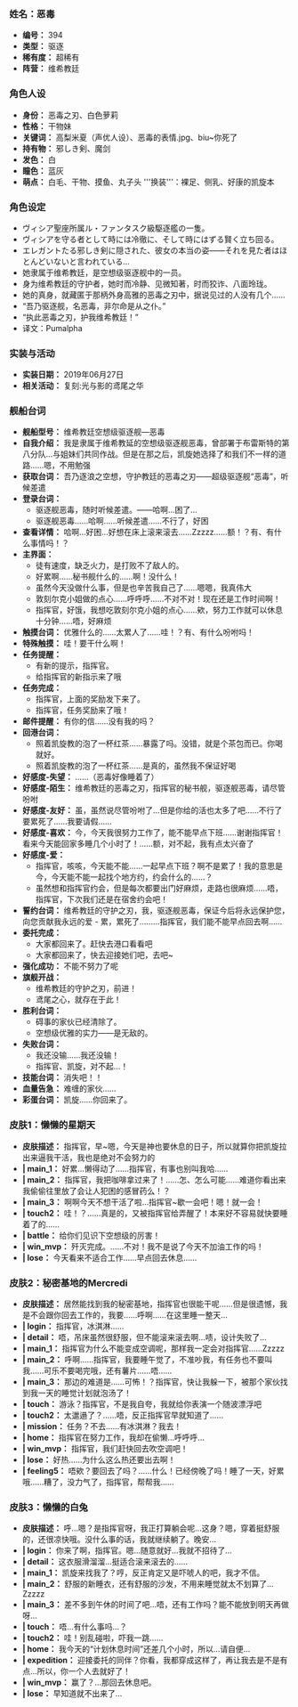 ### 姓名：恶毒
* **编号：** 394
* **类型：** 驱逐
* **稀有度：** 超稀有
* **阵营：** 维希教廷


### 角色人设
* **身份：** 恶毒之刃、白色萝莉
* **性格：** 干物妹
* **关键词：** 高梨米夏（声优人设）、恶毒的表情.jpg、biu~你死了
* **持有物：** 邪しき剣、魔剑
* **发色：** 白
* **瞳色：** 蓝灰
* **萌点：** 白毛、干物、摸鱼、丸子头
'''换装'''：裸足、侧乳、好康的凯旋本


### 角色设定
* ヴィシア聖座所属ル・ファンタスク級駆逐艦の一隻。
* ヴィシアを守る者として時には冷徹に、そして時にはずる賢く立ち回る。
* エレガントたる邪しき剣に隠された、彼女の本当の姿――それを見た者はほとんどいないと言われている…
* 她隶属于维希教廷，是空想级驱逐舰中的一员。
* 身为维希教廷的守护者，她时而冷静、见微知著，时而狡诈、八面玲珑。
* 她的真身，就藏匿于那柄外身高雅的恶毒之刃中，据说见过的人没有几个……
* “吾乃驱逐舰，名恶毒，非尔命是从之仆。”
* “执此恶毒之刃，护我维希教廷！”
* 译文：Pumalpha


### 实装与活动
* **实装日期：** 2019年06月27日
* **相关活动：** 复刻:光与影的鸢尾之华


### 舰船台词
* **舰船型号：** 维希教廷空想级驱逐舰—恶毒
* **自我介绍：** 我是隶属于维希教延的空想级驱逐舰恶毒，曾部署于布雷斯特的第八分队…与姐妹们共同作战。但是在那之后，凯旋她选择了和我们不一样的道路……嗯，不用勉强
* **获取台词：** 吾乃逐浪之空想，守护教廷的恶毒之刃——超级驱逐舰“恶毒”，听候差遣
* **登录台词：**
  * 驱逐舰恶毒，随时听候差遣。——哈啊…困了…
  * 驱逐舰恶毒……哈啊……听候差遣……不行了，好困
* **查看详情：** 哈啊…好困…好想在床上滚来滚去……Zzzzz……额！？有、有什么事情吗！？
* **主界面：**
  * 徒有速度，缺乏火力，是打败不了敌人的。
  * 好累啊……秘书舰什么的……啊！没什么！
  * 虽然今天没做什么事，但是也辛苦我自己了……嗯嗯，我真伟大
  * 敦刻尔克小姐做的点心……呼呼呼……不对不对！现在还是工作时间啊！
  * 指挥官，好饿，我想吃敦刻尔克小姐的点心……欸，努力工作就可以休息十分钟……唔，好麻烦
* **触摸台词：** 优雅什么的……太累人了……哇！？有、有什么吩咐吗！
* **特殊触摸：** 哇！要干什么啊！
* **任务提醒：**
  * 有新的提示，指挥官。
  * 给指挥官的新指示来了哦
* **任务完成：**
  * 指挥官，上面的奖励发下来了。
  * 指挥官，任务奖励来了哦！
* **邮件提醒：** 有你的信……没有我的吗？
* **回港台词：**
  * 照着凯旋教的泡了一杯红茶……暴露了吗。没错，就是个茶包而已。你喝就好。
  * 照着凯旋教的泡了一杯红茶……是真的，虽然我不保证好喝
* **好感度-失望：** ……（恶毒好像睡着了）
* **好感度-陌生：** 维希教廷的恶毒之刃，指挥官的秘书舰，驱逐舰恶毒，请尽管吩咐
* **好感度-友好：** 虽，虽然说尽管吩咐了…但是你给的活也太多了吧……不行了要累死了……我要请假……
* **好感度-喜欢：** 今，今天我很努力工作了，能不能早点下班……谢谢指挥官！看来今天能回家多睡几个小时了！……额，对不起，我有点太兴奋了
* **好感度-爱：**
  * 指挥官，咳咳，今天能不能……一起早点下班？啊不是累了！我的意思是今，今天能不能一起找个地方约，约会什么的……？
  * 虽然想和指挥官约会，但是每次都要出门好麻烦，走路也很麻烦……唔，指挥官，下次我们还是在宿舍约会吧！
* **誓约台词：** 维希教廷的守护之刃，我，驱逐舰恶毒，保证今后将永远保护您，向您贡献我永远的爱 - 累，累死了………指挥官，我们能不能早点回去啊……
* **委托完成：**
  * 大家都回来了。赶快去港口看看吧
  * 大家都回来了，快去迎接她们吧，去吧~
* **强化成功：** 不能不努力了呢
* **旗舰开战：**
  * 维希教廷的守护之刃，前进！
  * 鸢尾之心，就存在于此！
* **胜利台词：**
  * 碍事的家伙已经清除了。
  * 空想级优雅的实力——是无敌的。
* **失败台词：**
  * 我还没输……我还没输！
  * 指挥官、凯旋，对不起…！
* **技能台词：** 消失吧！！
* **血量告急：** 难缠的家伙……
* **彩蛋台词：** 凯旋……你回来了。


### 皮肤1：懒懒的星期天
* **皮肤描述：** 指挥官，早~嗯，今天是神也要休息的日子，所以就算你把凯旋拉出来逼我干活，我也是绝对不会努力的
* **| main_1：** 好累…懒得动了……指挥官，有事也别叫我哈……
* **| main_2：** 指挥官，我把咖啡拿过来了！……怎、怎么可能……难道你看出来我偷偷往里放了会让人犯困的感冒药么！？
* **| main_3：** 啊啊今天不想干活了啦…指挥官~歇一会吧！嗯！就一会！
* **| touch2：** 哇！？……真是的，又被指挥官给弄醒了！本来好不容易就快要睡着了的……
* **| battle：** 给你们见识下空想级的厉害！
* **| win_mvp：** 歼灭完成。……不对！我不是说了今天不加油工作的吗！
* **| lose：** 今天看来不适合工作……早点回去休息……


### 皮肤2：秘密基地的Mercredi
* **皮肤描述：** 居然能找到我的秘密基地，指挥官也很能干呢……但是很遗憾，我是不会跟你回去工作的，我要……呼啊……在这里睡一整天…
* **| login：** 指挥官，冰淇淋……
* **| detail：** 唔，吊床虽然很舒服，但不能滚来滚去啊…啧，设计失败了…
* **| main_1：** 指挥官为什么不能变成空调呢，那样我一定会对指挥官……Zzzzz
* **| main_2：** 呼啊……指挥官，我要睡午觉了，不准吵我，有任务也不要叫我……可乐不要喝完哦，还有薯片……唔……
* **| main_3：** 那边的难道是……可怖！？指挥官，快让我躲一下，被那个家伙找到我一天的睡觉计划就泡汤了！
* **| touch：** 游泳？指挥官，不是我自夸，我就给你表演一个随波漂浮吧
* **| touch2：** 太邋遢了？……唔，反正指挥官早就知道了……
* **| mission：** 任务？不去……有冰淇淋？我去！
* **| home：** 指挥官在努力工作，我却在偷懒…呼呼呼…
* **| win_mvp：** 指挥官，我们赶快回去吹空调吧！
* **| lose：** 好热……为什么这么热还要出去啊！
* **| feeling5：** 唔欸？要回去了吗？……什么！已经傍晚了吗！睡了一天，好累哦……糟了，没力气了，指挥官，帮帮我……


### 皮肤3：懒懒的白兔
* **皮肤描述：** 呼…嗯？是指挥官呀，我正打算躺会呢…这身？嗯，穿着挺舒服的，还很凉快哦。没什么事的话，我就继续躺了。晚安…
* **| login：** 你来了啊，指挥官。嗯…随意就好…我就不招待了…
* **| detail：** 这衣服滑溜溜…挺适合滚来滚去的……
* **| main_1：** 凯旋来找我了？哼，反正肯定又是吓唬人的吧，我才不信。
* **| main_2：** 舒服的新睡衣，还有舒服的沙发，不用来睡觉就太不划算了…Zzzzz
* **| main_3：** 差不多到午休的时间了吧…唔，还有工作吗？能不能放到明天再做呀…
* **| touch：** 唔…有什么事吗…？
* **| touch2：** 哇！别乱碰啦，吓我一跳……
* **| home：** 我今天的“计划休息时间”还差几个小时，所以…请自便…
* **| expedition：** 迎接委托的同伴？你看，我都穿成这样了，再让我去是不是有点…所以，你一个人去就好了！
* **| win_mvp：** 赢了？…那回去休息吧。
* **| lose：** 早知道就不出来了…
